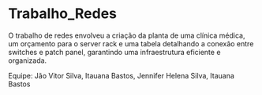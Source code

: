 # Trabalho_Redes
O trabalho de redes envolveu a criação da planta de uma clínica médica, um orçamento para o server rack e uma tabela detalhando a conexão entre switches e patch panel, garantindo uma infraestrutura eficiente e organizada.

Equipe: Jão Vitor Silva, Itauana Bastos, Jennifer Helena Silva, Itauana Bastos
